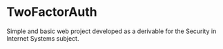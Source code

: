 # TwoFactorAuth
Simple and basic web project developed as a derivable for the Security in Internet Systems subject.
